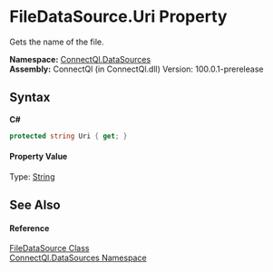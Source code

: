 # FileDataSource.Uri Property 
 

Gets the name of the file.

**Namespace:**&nbsp;<a href="N_ConnectQl_DataSources">ConnectQl.DataSources</a><br />**Assembly:**&nbsp;ConnectQl (in ConnectQl.dll) Version: 100.0.1-prerelease

## Syntax

**C#**<br />
``` C#
protected string Uri { get; }
```


#### Property Value
Type: <a href="http://msdn2.microsoft.com/en-us/library/s1wwdcbf" target="_blank">String</a>

## See Also


#### Reference
<a href="T_ConnectQl_DataSources_FileDataSource">FileDataSource Class</a><br /><a href="N_ConnectQl_DataSources">ConnectQl.DataSources Namespace</a><br />